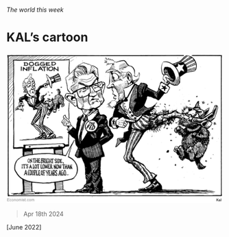 ###### The world this week

# KAL’s cartoon 

#####  

![image](images/20240420_WWD000.png) 

> Apr 18th 2024 




 [June 2022]


